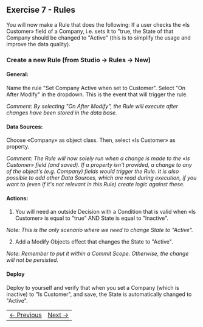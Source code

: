 ## Exercise 7 - Rules
You will now make a Rule that does the following: If a user checks the «Is Customer» field of a Company, i.e. sets it to "true, the State of that Company should be changed to "Active" (this is to simplify the usage and improve the data quality).

### Create a new Rule (from Studio -> Rules -> New)

#### General: 
Name the rule "Set Company Active when set to Customer". Select "On After Modify" in the dropdown. This is the event that will trigger the rule. 

*Comment: By selecting "On After Modify", the Rule will execute after changes have been stored in the data base.*
#### Data Sources: 
Choose «Company» as object class. Then, select «Is Customer» as property.

*Comment: The Rule will now solely run when a change is made to the «Is Customer» field (and saved). If a property isn't provided, a change to any of the object's (e.g. Company) fields would trigger the Rule. It is also possible to add other Data Sources, which are read during execution, if you want to (even if it's not relevant in this Rule) create logic against these.*

#### Actions: 
   1. You will need an outside Decision with a Condition that is valid when «Is Customer» is equal to "true" AND State is equal to "Inactive". 
      
  *Note: This is the only scenario where we need to change State to "Active".*
      
  2. Add a Modify Objects effect that changes the State to "Active".

  *Note: Remember to put it within a Commit Scope. Otherwise, the change will not be persisted.*

#### Deploy
Deploy to yourself and verify that when you set a Company (which is inactive) to "Is Customer", and save, the State is automatically changed to "Active". 

   
<table>
   <tr><td><a href="exercise-06.md"><- Previous</a></td><td align="right"><a href="exercise-08.md">Next -></a></td></tr>
</table>
